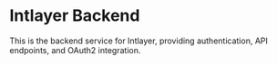 # Intlayer Backend

This is the backend service for Intlayer, providing authentication, API endpoints, and OAuth2 integration.
